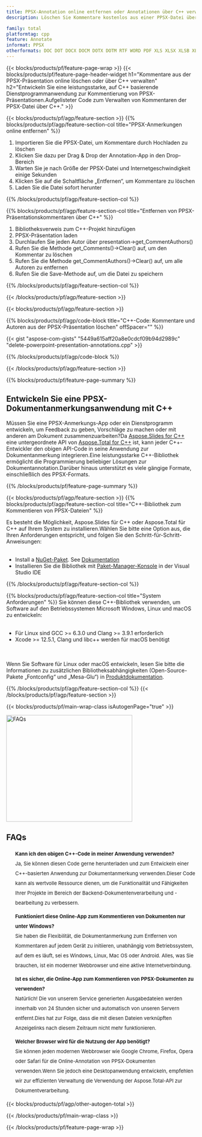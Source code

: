 ```yaml
---
title: PPSX-Annotation online entfernen oder Annotationen über C++ verwalten
description: Löschen Sie Kommentare kostenlos aus einer PPSX-Datei über die Online-App.C++-API-Code zum Verwalten von Kommentaren von PPSX-Dateien.

family: total
platformtag: cpp
feature: Annotate
informat: PPSX
otherformats: DOC DOT DOCX DOCM DOTX DOTM RTF WORD PDF XLS XLSX XLSB XLSM XLT XLTX XLTM CSV TSV ODS EXCEL PPT POL PPS PPTX POTX PPSX PPTM PPSM POTM ODP POWERPOINT
---
```

{{< blocks/products/pf/feature-page-wrap >}}
{{< blocks/products/pf/feature-page-header-widget h1="Kommentare aus der PPSX-Präsentation online löschen oder über C++ verwalten" h2="Entwickeln Sie eine leistungsstarke, auf C++ basierende Dienstprogrammanwendung zur Kommentierung von PPSX-Präsentationen.Aufgelisteter Code zum Verwalten von Kommentaren der PPSX-Datei über C++." >}}

{{< blocks/products/pf/agp/feature-section >}}
{{% blocks/products/pf/agp/feature-section-col title="PPSX-Anmerkungen online entfernen" %}}

1. Importieren Sie die PPSX-Datei, um Kommentare durch Hochladen zu löschen
1. Klicken Sie dazu per Drag & Drop der Annotation-App in den Drop-Bereich
1. Warten Sie je nach Größe der PPSX-Datei und Internetgeschwindigkeit einige Sekunden
1. Klicken Sie auf die Schaltfläche „Entfernen“, um Kommentare zu löschen
1. Laden Sie die Datei sofort herunter

{{% /blocks/products/pf/agp/feature-section-col %}}

{{% blocks/products/pf/agp/feature-section-col title="Entfernen von PPSX-Präsentationskommentaren über C++" %}}

1. Bibliotheksverweis zum C++-Projekt hinzufügen
1. PPSX-Präsentation laden
1. Durchlaufen Sie jeden Autor über presentation->get_CommentAuthors()
1. Rufen Sie die Methode get_Comments()->Clear() auf, um den Kommentar zu löschen
1. Rufen Sie die Methode get_CommentAuthors()->Clear() auf, um alle Autoren zu entfernen
1. Rufen Sie die Save-Methode auf, um die Datei zu speichern

{{% /blocks/products/pf/agp/feature-section-col %}}

{{< /blocks/products/pf/agp/feature-section >}}

{{< blocks/products/pf/agp/feature-section >}}

{{% blocks/products/pf/agp/code-block title="C++-Code: Kommentare und Autoren aus der PPSX-Präsentation löschen" offSpacer="" %}}

{{< gist "aspose-com-gists" "5449a615aff20a8e0cdcf09b94d2989c" "delete-powerpoint-presentation-annotations.cpp" >}}

{{% /blocks/products/pf/agp/code-block %}}

{{< /blocks/products/pf/agp/feature-section >}}


{{% blocks/products/pf/feature-page-summary %}}


<h2>Entwickeln Sie eine PPSX-Dokumentanmerkungsanwendung mit C++</h2>

Müssen Sie eine PPSX-Anmerkungs-App oder ein Dienstprogramm entwickeln, um Feedback zu geben, Vorschläge zu machen oder mit anderen am Dokument zusammenzuarbeiten?Da [Aspose.Slides for C++](https://products.aspose.com/slides/cpp/) eine untergeordnete API von [Aspose.Total for C++](https://products.aspose.com/total/de/cpp/) ist, kann jeder C++-Entwickler den obigen API-Code in seine Anwendung zur Dokumentanmerkung integrieren.Eine leistungsstarke C++-Bibliothek ermöglicht die Programmierung beliebiger Lösungen zur Dokumentannotation.Darüber hinaus unterstützt es viele gängige Formate, einschließlich des PPSX-Formats.<br />

{{% /blocks/products/pf/feature-page-summary %}}

{{< blocks/products/pf/agp/feature-section >}}
{{% blocks/products/pf/agp/feature-section-col title="C++-Bibliothek zum Kommentieren von PPSX-Dateien" %}}

Es besteht die Möglichkeit, Aspose.Slides für C++ oder Aspose.Total für C++ auf Ihrem System zu installieren.Wählen Sie bitte eine Option aus, die Ihren Anforderungen entspricht, und folgen Sie den Schritt-für-Schritt-Anweisungen:<br /><br />

- Install a [NuGet-Paket](https://www.nuget.org/packages/Aspose.Slides.Cpp/). See [Dokumentation](https://docs.aspose.com/slides/cpp/installation/#option-one-install-or-update-asposeslides-for-c-from-the-nuget-package-manager)
- Installieren Sie die Bibliothek mit [Paket-Manager-Konsole](https://docs.aspose.com/slides/cpp/installation/#option-2-install-or-update-asposeslides-through-the-package-manager-console) in der Visual Studio IDE


{{% /blocks/products/pf/agp/feature-section-col %}}

{{% blocks/products/pf/agp/feature-section-col title="System Anforderungen" %}}
Sie können diese C++-Bibliothek verwenden, um Software auf den Betriebssystemen Microsoft Windows, Linux und macOS zu entwickeln:<br /><br />

- Für Linux sind GCC >= 6.3.0 und Clang >= 3.9.1 erforderlich
- Xcode >= 12.5.1, Clang und libc++ werden für macOS benötigt

<br /><br />
Wenn Sie Software für Linux oder macOS entwickeln, lesen Sie bitte die Informationen zu zusätzlichen Bibliotheksabhängigkeiten (Open-Source-Pakete „Fontconfig“ und „Mesa-Glu“) in [Produktdokumentation](https://docs.aspose.com/slides/cpp/system-requirements/).

{{% /blocks/products/pf/agp/feature-section-col %}}
{{< /blocks/products/pf/agp/feature-section >}}


{{< blocks/products/pf/main-wrap-class isAutogenPage="true" >}}

<style>.howtolist li{margin-right: 0!important;line-height: 26px;position: relative;margin-bottom: 10px;font-size: 13px;list-style-type: none;}</style>
<div class="col-md-12 tl bg-gray-dark howtolist section">
  <a class="anchor" name="faqpage"></a>
  <div class="container tl dflex" itemscope="" itemtype="https://schema.org/FAQPage">
      <div class="col-md-4 howtosectiongfx">
          <img class="social-panel-hide-on-mobile" src="https://www.groupdocs.cloud/templates/brand/images/groupdocs/conversion/groupdocs_conversion-brand.png" alt="FAQs" width="335" height="283">
      </div>
      <div class="howtosection col-md-8">
          <div>
              <h2>FAQs</h2>
              <ul>
                  <li itemscope="" itemprop="mainEntity" itemtype="https://schema.org/Question">
                      <div>
                          <span itemprop="name"><b>Kann ich den obigen C++-Code in meiner Anwendung verwenden?</b></span>
                      </div>
                      <div itemscope="" itemprop="acceptedAnswer" itemtype="https://schema.org/Answer">
                          <span itemprop="text">Ja, Sie können diesen Code gerne herunterladen und zum Entwickeln einer C++-basierten Anwendung zur Dokumentanmerkung verwenden.Dieser Code kann als wertvolle Ressource dienen, um die Funktionalität und Fähigkeiten Ihrer Projekte im Bereich der Backend-Dokumentenverarbeitung und -bearbeitung zu verbessern.</span>
                      </div>
                  </li>
                  <li itemscope="" itemprop="mainEntity" itemtype="https://schema.org/Question">
                      <div>
                          <span itemprop="name"><b>Funktioniert diese Online-App zum Kommentieren von Dokumenten nur unter Windows?</b></span>
                      </div>
                      <div itemscope="" itemprop="acceptedAnswer" itemtype="https://schema.org/Answer">
                          <span itemprop="text">Sie haben die Flexibilität, die Dokumentanmerkung zum Entfernen von Kommentaren auf jedem Gerät zu initiieren, unabhängig vom Betriebssystem, auf dem es läuft, sei es Windows, Linux, Mac OS oder Android. Alles, was Sie brauchen, ist ein moderner Webbrowser und eine aktive Internetverbindung.</span>
                      </div>
                  </li>
                  <li itemscope="" itemprop="mainEntity" itemtype="https://schema.org/Question">
                      <div>
                          <span itemprop="name"><b>Ist es sicher, die Online-App zum Kommentieren von PPSX-Dokumenten zu verwenden?</b></span>
                      </div>
                      <div itemscope="" itemprop="acceptedAnswer" itemtype="https://schema.org/Answer">
                          <span itemprop="text">Natürlich! Die von unserem Service generierten Ausgabedateien werden innerhalb von 24 Stunden sicher und automatisch von unseren Servern entfernt.Dies hat zur Folge, dass die mit diesen Dateien verknüpften Anzeigelinks nach diesem Zeitraum nicht mehr funktionieren.</span>
                      </div>
                  </li>                 
                  <li itemscope="" itemprop="mainEntity" itemtype="https://schema.org/Question">
                      <div>
                          <span itemprop="name"><b>Welcher Browser wird für die Nutzung der App benötigt?</b></span>
                      </div>
                      <div itemscope="" itemprop="acceptedAnswer" itemtype="https://schema.org/Answer">
                          <span itemprop="text">Sie können jeden modernen Webbrowser wie Google Chrome, Firefox, Opera oder Safari für die Online-Annotation von PPSX-Dokumenten verwenden.Wenn Sie jedoch eine Desktopanwendung entwickeln, empfehlen wir zur effizienten Verwaltung die Verwendung der Aspose.Total-API zur Dokumentverarbeitung.</span>
                      </div>
                  </li>
              </ul>
          </div>
      </div>
  </div>

{{< blocks/products/pf/agp/other-autogen-total >}}

{{< /blocks/products/pf/main-wrap-class >}}

{{< /blocks/products/pf/feature-page-wrap >}}